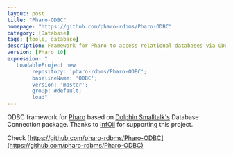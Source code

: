 ```yaml
---
layout: post
title: "Pharo-ODBC"
homepage: "https://github.com/pharo-rdbms/Pharo-ODBC"
category: [Database]
tags: [tools, database]
description: Framework for Pharo to access relational databases via ODBC
version: [Pharo 10]
expression: "
   LoadableProject new 
		repository: 'pharo-rdbms/Pharo-ODBC'; 
		baselineName: 'ODBC'; 
		version: 'master';
		group: #default;
		load"
---
```


ODBC framework for [Pharo](https://www.pharo.org) based on [Dolphin Smalltalk's](https://github.com/dolphinsmalltalk/Dolphin) Database Connection package. Thanks to [InfOil](http://www.infoil.com.ar) for supporting this project.

Check [https://github.com/pharo-rdbms/Pharo-ODBC](https://github.com/pharo-rdbms/Pharo-ODBC)